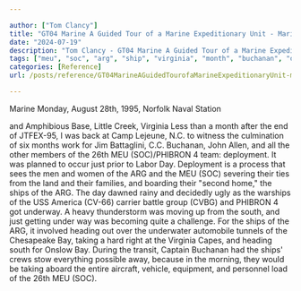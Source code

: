 ```yaml
---

author: ["Tom Clancy"]
title: "GT04 Marine A Guided Tour of a Marine Expeditionary Unit - Marine_split_151.html"
date: "2024-07-19"
description: "Tom Clancy - GT04 Marine A Guided Tour of a Marine Expeditionary Unit"
tags: ["meu", "soc", "arg", "ship", "virginia", "month", "buchanan", "deployment", "day", "south", "heading", "bay", "taking", "marine", "monday", "august", "norfolk", "naval", "station", "amphibious", "base", "little", "creek", "le", "end"]
categories: [Reference]
url: /posts/reference/GT04MarineAGuidedTourofaMarineExpeditionaryUnit-marinesplit151html

---
```



Marine
Monday, August 28th, 1995, Norfolk Naval Station
  and Amphibious Base, Little Creek, Virginia
Less than a month after the end of JTFEX-95, I was back at Camp Lejeune, N.C. to witness the culmination of six months work for Jim Battaglini, C.C. Buchanan, John Allen, and all the other members of the 26th MEU (SOC)/PHIBRON 4 team: deployment. It was planned to occur just prior to Labor Day. Deployment is a process that sees the men and women of the ARG and the MEU (SOC) severing their ties from the land and their families, and boarding their "second home," the ships of the ARG. The day dawned rainy and decidedly ugly as the warships of the USS America (CV-66) carrier battle group (CVBG) and PHIBRON 4 got underway. A heavy thunderstorm was moving up from the south, and just getting under way was becoming quite a challenge. For the ships of the ARG, it involved heading out over the underwater automobile tunnels of the Chesapeake Bay, taking a hard right at the Virginia Capes, and heading south for Onslow Bay. During the transit, Captain Buchanan had the ships' crews stow everything possible away, because in the morning, they would be taking aboard the entire aircraft, vehicle, equipment, and personnel load of the 26th MEU (SOC).
